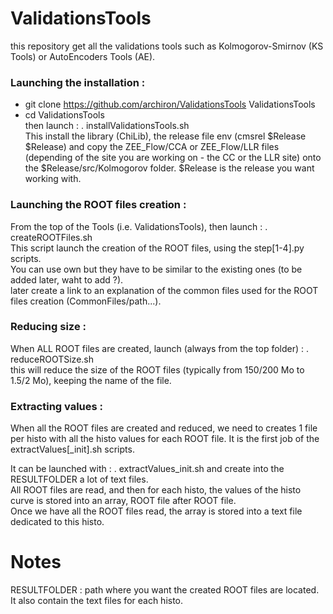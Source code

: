 # ValidationsTools

this repository get all the validations tools such as Kolmogorov-Smirnov (KS Tools) or AutoEncoders Tools (AE).

### Launching the installation :
- git clone https://github.com/archiron/ValidationsTools ValidationsTools 
- cd ValidationsTools <br>
then launch : . installValidationsTools.sh<br>
This install the library (ChiLib), the release file env (cmsrel $Release $Release) and copy the ZEE_Flow/CCA or ZEE_Flow/LLR files (depending of the site you are working on - the CC or the LLR site) onto the $Release/src/Kolmogorov folder. $Release is the release you want working with.

### Launching the ROOT files creation :
From the top of the Tools (i.e. ValidationsTools), then launch :
. createROOTFiles.sh  <br>
This script launch the creation of the ROOT files, using the step[1-4].py scripts.
<br>You can use own but they have to be similar to the existing ones (to be added later, waht to add ?).
<br> later create a link to an explanation of the common files used for the ROOT files creation (CommonFiles/path...).

### Reducing size :
When ALL ROOT files are created, launch (always from the top folder) :
. reduceROOTSize.sh <br>
this will reduce the size of the ROOT files (typically from 150/200 Mo to 1.5/2 Mo), keeping the name of the file.

### Extracting values : 
When all the ROOT files are created and reduced, we need to creates 1 file per histo with all the histo values for each ROOT file.
It is the first job of the extractValues[_init].sh scripts.

It can be launched with : .  extractValues_init.sh and create into the RESULTFOLDER a lot of text files. 
<br>All ROOT files are read, and then for each histo, the values of the histo curve is stored into an array, ROOT file after ROOT file.<br>
Once we have all the ROOT files read, the array is stored into a text file dedicated to this histo.<br>

# Notes

RESULTFOLDER : path where you want the created ROOT files are located. It also contain the text files for each histo.
